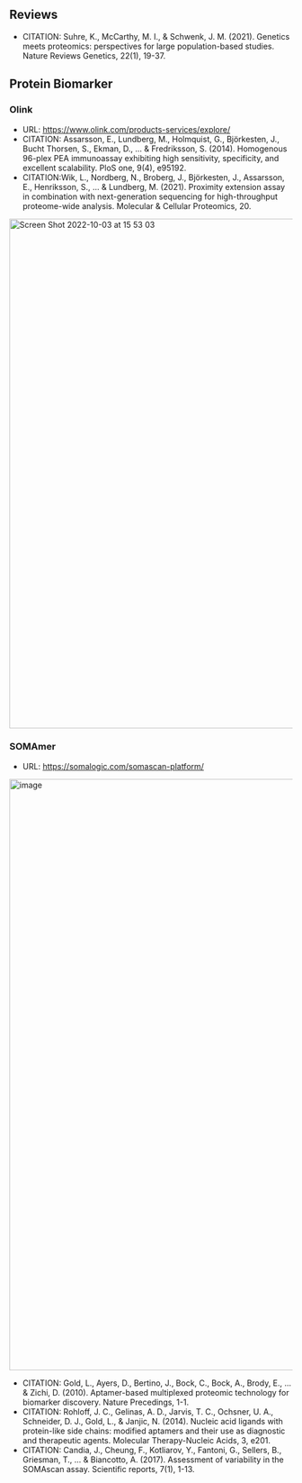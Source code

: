 ## Reviews
- CITATION: Suhre, K., McCarthy, M. I., & Schwenk, J. M. (2021). Genetics meets proteomics: perspectives for large population-based studies. Nature Reviews Genetics, 22(1), 19-37.

## Protein Biomarker
### Olink
- URL: https://www.olink.com/products-services/explore/
- CITATION: Assarsson, E., Lundberg, M., Holmquist, G., Björkesten, J., Bucht Thorsen, S., Ekman, D., ... & Fredriksson, S. (2014). Homogenous 96-plex PEA immunoassay exhibiting high sensitivity, specificity, and excellent scalability. PloS one, 9(4), e95192.
- CITATION:Wik, L., Nordberg, N., Broberg, J., Björkesten, J., Assarsson, E., Henriksson, S., ... & Lundberg, M. (2021). Proximity extension assay in combination with next-generation sequencing for high-throughput proteome-wide analysis. Molecular & Cellular Proteomics, 20.
<img width="905" alt="Screen Shot 2022-10-03 at 15 53 03" src="https://user-images.githubusercontent.com/40289485/193517284-11727301-31f3-452a-a51c-4edd34ade231.png">

### SOMAmer
- URL: https://somalogic.com/somascan-platform/
<img width="1050" alt="image" src="https://user-images.githubusercontent.com/40289485/193517972-51bfa23d-fc0d-45eb-8a5c-a3ba6168dfe9.png">

- CITATION: Gold, L., Ayers, D., Bertino, J., Bock, C., Bock, A., Brody, E., ... & Zichi, D. (2010). Aptamer-based multiplexed proteomic technology for biomarker discovery. Nature Precedings, 1-1.
- CITATION: Rohloff, J. C., Gelinas, A. D., Jarvis, T. C., Ochsner, U. A., Schneider, D. J., Gold, L., & Janjic, N. (2014). Nucleic acid ligands with protein-like side chains: modified aptamers and their use as diagnostic and therapeutic agents. Molecular Therapy-Nucleic Acids, 3, e201.
- CITATION: Candia, J., Cheung, F., Kotliarov, Y., Fantoni, G., Sellers, B., Griesman, T., ... & Biancotto, A. (2017). Assessment of variability in the SOMAscan assay. Scientific reports, 7(1), 1-13.





